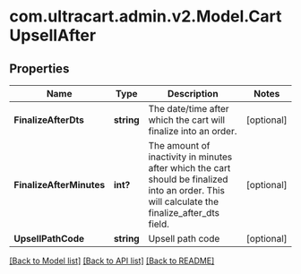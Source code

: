 # com.ultracart.admin.v2.Model.CartUpsellAfter
## Properties

Name | Type | Description | Notes
------------ | ------------- | ------------- | -------------
**FinalizeAfterDts** | **string** | The date/time after which the cart will finalize into an order. | [optional] 
**FinalizeAfterMinutes** | **int?** | The amount of inactivity in minutes after which the cart should be finalized into an order.  This will calculate the finalize_after_dts field. | [optional] 
**UpsellPathCode** | **string** | Upsell path code | [optional] 

[[Back to Model list]](../README.md#documentation-for-models) [[Back to API list]](../README.md#documentation-for-api-endpoints) [[Back to README]](../README.md)

